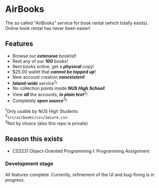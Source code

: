 # AirBooks

The so called "AirBooks" service for book rental (which totally exists).\
Online book rental has never been easier!

## Features
- Browse our ***extensive*** booklist!
- Rent any of our ***100*** books!
- Rent books online, get a ***physical*** copy!
- $25.00 wallet that ***cannot be topped up***!
- New account creation ***nonexistent***!
- ***Island-wide*** service<sup>1</sup>!
- No collection points inside ***NUS High School***!
- View ***all*** the accounts, ***in plain text***<sup>2</sup>!
- Completely ***open source***<sup>3</sup>!

<sup>1</sup>Only usable by NUS High Students\
<sup>2</sup>```src/airbooks/csv/Secure.csv```\
<sup>3</sup>Not by choice (also this repo is private)

## Reason this exists
- CS3231 Object-Oriented Programming I: Programming Assignment

### Development stage
All features complete. Currently, refinement of the UI and bug-fixing is in progress.

